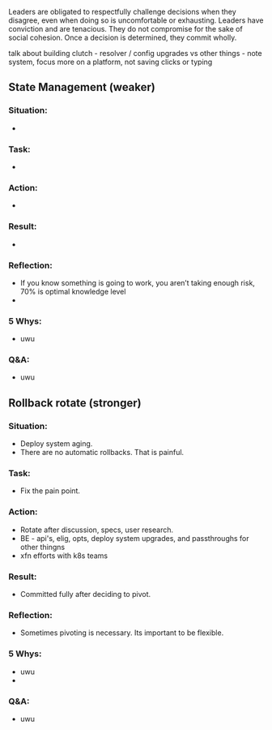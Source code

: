 Leaders are obligated to respectfully challenge decisions when they disagree, even when doing so is uncomfortable or exhausting. Leaders have conviction and are tenacious. They do not compromise for the sake of social cohesion. Once a decision is determined, they commit wholly.

talk about building clutch - resolver / config upgrades vs other things - note system, focus more on a platform, not saving clicks or typing

## State Management (weaker)
### Situation:
-
  
### Task:
- 

### Action:
- 

### Result:
- 

### Reflection:
- If you know something is going to work, you aren’t taking enough risk, 70% is optimal knowledge level
- 
### 5 Whys:
- uwu
  
### Q&A:
- uwu

## Rollback rotate (stronger)
### Situation:
- Deploy system aging.
- There are no automatic rollbacks. That is painful.
  
### Task:
- Fix the pain point.

### Action:
- Rotate after discussion, specs, user research.
- BE - api's, elig, opts, deploy system upgrades, and passthroughs for other thingns
- xfn efforts with k8s teams

### Result:
- Committed fully after deciding to pivot.

### Reflection:
- Sometimes pivoting is necessary. Its important to be flexible.


### 5 Whys:
- uwu
- 

### Q&A:
- uwu